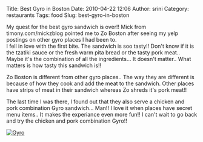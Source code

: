 Title: Best Gyro in Boston
Date: 2010-04-22 12:06
Author: srini
Category: restaurants
Tags: food
Slug: best-gyro-in-boston

My quest for the best gyro sandwich is over!! Mick from
timony.com/mickzblog pointed me to Zo Boston after seeing my yelp
postings on other gyro places I had been to.  
I fell in love with the first bite. The sandwich is soo tasty!! Don't
know if it is the tzatiki sauce or the fresh warm pita bread or the
tasty pork meat.. Maybe it's the combination of all the ingredients...
It doesn't matter.. What matters is how tasty this sandwich is!!

Zo Boston is different from other gyro places.. The way they are
different is because of how they cook and add the meat to the sandwich.
Other places have strips of meat in their sandwich whereas Zo shreds
it's pork meat!!

The last time I was there, I found out that they also serve a chicken
and pork combination Gyro sandwich... Man!! I love it when places have
secret menu items.. It makes the experiance even more fun!! I can't wait
to go back and try the chicken and pork combination Gyro!!

[![Gyro]({filename}/wp-content/uploads/2010/04/p_1600_1200_8B099230-3A71-443D-89E9-A098081BBCBA.jpeg)]({filename}/wp-content/uploads/2010/04/p_1600_1200_8B099230-3A71-443D-89E9-A098081BBCBA.jpeg)
